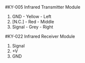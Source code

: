 #KY-005 Infrared Transmitter Module

1. GND - Yellow - Left
2. [N.C.] - Red - Middle
3. Signal - Grey - Right

#KY-022 Infrared Receiver Module

1. Signal
2. +V
3. GND
